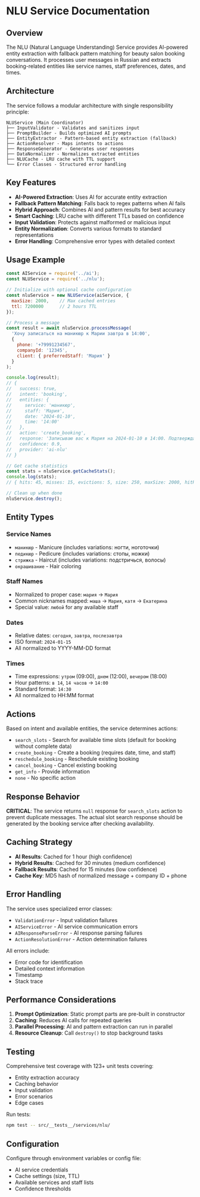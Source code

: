 # NLU Service Documentation

## Overview

The NLU (Natural Language Understanding) Service provides AI-powered entity extraction with fallback pattern matching for beauty salon booking conversations. It processes user messages in Russian and extracts booking-related entities like service names, staff preferences, dates, and times.

## Architecture

The service follows a modular architecture with single responsibility principle:

```
NLUService (Main Coordinator)
├── InputValidator - Validates and sanitizes input
├── PromptBuilder - Builds optimized AI prompts
├── EntityExtractor - Pattern-based entity extraction (fallback)
├── ActionResolver - Maps intents to actions
├── ResponseGenerator - Generates user responses
├── DataNormalizer - Normalizes extracted entities
├── NLUCache - LRU cache with TTL support
└── Error Classes - Structured error handling
```

## Key Features

- **AI-Powered Extraction**: Uses AI for accurate entity extraction
- **Fallback Pattern Matching**: Falls back to regex patterns when AI fails
- **Hybrid Approach**: Combines AI and pattern results for best accuracy
- **Smart Caching**: LRU cache with different TTLs based on confidence
- **Input Validation**: Protects against malformed or malicious input
- **Entity Normalization**: Converts various formats to standard representations
- **Error Handling**: Comprehensive error types with detailed context

## Usage Example

```javascript
const AIService = require('../ai');
const NLUService = require('../nlu');

// Initialize with optional cache configuration
const nluService = new NLUService(aiService, {
  maxSize: 2000,    // Max cached entries
  ttl: 7200000      // 2 hours TTL
});

// Process a message
const result = await nluService.processMessage(
  'Хочу записаться на маникюр к Марии завтра в 14:00',
  {
    phone: '+79991234567',
    companyId: '12345',
    client: { preferredStaff: 'Мария' }
  }
);

console.log(result);
// {
//   success: true,
//   intent: 'booking',
//   entities: {
//     service: 'маникюр',
//     staff: 'Мария',
//     date: '2024-01-10',
//     time: '14:00'
//   },
//   action: 'create_booking',
//   response: 'Записываю вас к Мария на 2024-01-10 в 14:00. Подтверждаю запись.',
//   confidence: 0.9,
//   provider: 'ai-nlu'
// }

// Get cache statistics
const stats = nluService.getCacheStats();
console.log(stats);
// { hits: 45, misses: 15, evictions: 5, size: 250, maxSize: 2000, hitRate: '75.00%' }

// Clean up when done
nluService.destroy();
```

## Entity Types

### Service Names
- `маникюр` - Manicure (includes variations: ногти, ноготочки)
- `педикюр` - Pedicure (includes variations: стопы, ножки)
- `стрижка` - Haircut (includes variations: подстричься, волосы)
- `окрашивание` - Hair coloring

### Staff Names
- Normalized to proper case: `мария` → `Мария`
- Common nicknames mapped: `маша` → `Мария`, `катя` → `Екатерина`
- Special value: `любой` for any available staff

### Dates
- Relative dates: `сегодня`, `завтра`, `послезавтра`
- ISO format: `2024-01-15`
- All normalized to YYYY-MM-DD format

### Times
- Time expressions: `утром` (09:00), `днем` (12:00), `вечером` (18:00)
- Hour patterns: `в 14`, `14 часов` → `14:00`
- Standard format: `14:30`
- All normalized to HH:MM format

## Actions

Based on intent and available entities, the service determines actions:

- `search_slots` - Search for available time slots (default for booking without complete data)
- `create_booking` - Create a booking (requires date, time, and staff)
- `reschedule_booking` - Reschedule existing booking
- `cancel_booking` - Cancel existing booking
- `get_info` - Provide information
- `none` - No specific action

## Response Behavior

**CRITICAL**: The service returns `null` response for `search_slots` action to prevent duplicate messages. The actual slot search response should be generated by the booking service after checking availability.

## Caching Strategy

- **AI Results**: Cached for 1 hour (high confidence)
- **Hybrid Results**: Cached for 30 minutes (medium confidence)
- **Fallback Results**: Cached for 15 minutes (low confidence)
- **Cache Key**: MD5 hash of normalized message + company ID + phone

## Error Handling

The service uses specialized error classes:

- `ValidationError` - Input validation failures
- `AIServiceError` - AI service communication errors
- `AIResponseParseError` - AI response parsing failures
- `ActionResolutionError` - Action determination failures

All errors include:
- Error code for identification
- Detailed context information
- Timestamp
- Stack trace

## Performance Considerations

1. **Prompt Optimization**: Static prompt parts are pre-built in constructor
2. **Caching**: Reduces AI calls for repeated queries
3. **Parallel Processing**: AI and pattern extraction can run in parallel
4. **Resource Cleanup**: Call `destroy()` to stop background tasks

## Testing

Comprehensive test coverage with 123+ unit tests covering:
- Entity extraction accuracy
- Caching behavior
- Input validation
- Error scenarios
- Edge cases

Run tests:
```bash
npm test -- src/__tests__/services/nlu/
```

## Configuration

Configure through environment variables or config file:
- AI service credentials
- Cache settings (size, TTL)
- Available services and staff lists
- Confidence thresholds